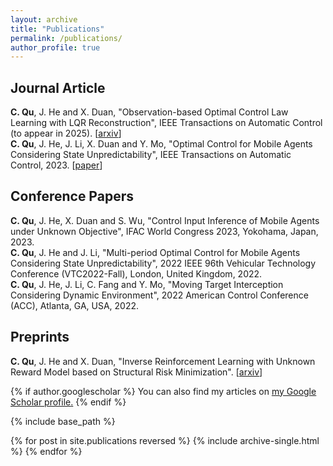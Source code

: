 ```yaml
---
layout: archive
title: "Publications"
permalink: /publications/
author_profile: true
---
```

## Journal Article
**C. Qu**, J. He and X. Duan, "Observation-based Optimal Control Law Learning with LQR Reconstruction", IEEE Transactions on Automatic Control (to appear in 2025). \[[arxiv](https://arxiv.org/abs/2312.16572)\]  
**C. Qu**, J. He, J. Li, X. Duan and Y. Mo, "Optimal Control for Mobile Agents Considering State Unpredictability", IEEE Transactions on Automatic Control, 2023. \[[paper](https://ieeexplore.ieee.org/abstract/document/10363359)\]  


## Conference Papers
**C. Qu**, J. He, X. Duan and S. Wu, "Control Input Inference of Mobile Agents under Unknown Objective", IFAC World Congress 2023, Yokohama, Japan, 2023.  
**C. Qu**, J. He and J. Li, "Multi-period Optimal Control for Mobile Agents Considering State Unpredictability", 2022 IEEE 96th Vehicular Technology Conference (VTC2022-Fall), London, United Kingdom, 2022.  
**C. Qu**, J. He, J. Li, C. Fang and Y. Mo, "Moving Target Interception Considering Dynamic Environment", 2022 American Control Conference (ACC), Atlanta, GA, USA, 2022.

## Preprints  
**C. Qu**, J. He and X. Duan, "Inverse Reinforcement Learning with Unknown Reward Model based on Structural Risk Minimization". \[[arxiv](https://arxiv.org/abs/2312.16566)\]


{% if author.googlescholar %}
  You can also find my articles on <u><a href="{{author.googlescholar}}">my Google Scholar profile</a>.</u>
{% endif %}

{% include base_path %}

{% for post in site.publications reversed %}
  {% include archive-single.html %}
{% endfor %}
